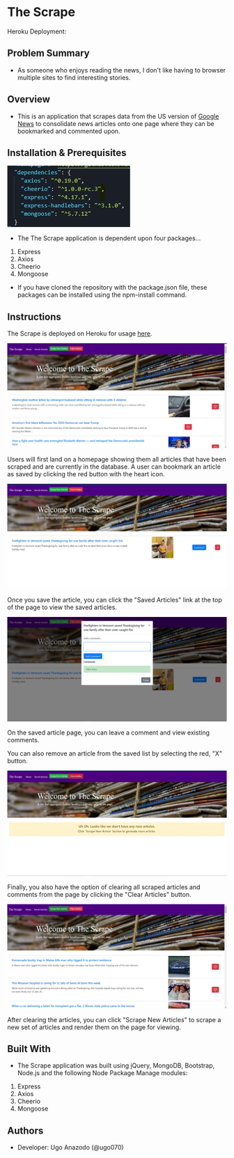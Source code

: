 # The Scrape

Heroku Deployment: 

## Problem Summary

- As someone who enjoys reading the news, I don't like having to browser multiple sites to find interesting stories.

## Overview

- This is an application that scrapes data from the US version of [Google News](https://news.google.com/topics/CAAqIggKIhxDQkFTRHdvSkwyMHZNRGxqTjNjd0VnSmxiaWdBUAE?hl=en-US&gl=US&ceid=US%3Aen) to consolidate news articles onto one page where they can be bookmarked and commented upon.

## Installation & Prerequisites

![Dependent Packages](https://github.com/nick-ramsay/readme-images/blob/master/the-scrape/dependent-packages.jpg?raw=true)

- The The Scrape application is dependent upon four packages...

1.  Express
2.  Axios
3.  Cheerio
4.  Mongoose

- If you have cloned the repository with the package.json file, these packages can be installed using the npm-install command.

## Instructions

The Scrape is deployed on Heroku for usage [here](https://blooming-savannah-49090.herokuapp.com/).

![The Scrape Homepage](https://github.com/nick-ramsay/readme-images/blob/master/the-scrape/the-scrape-home.jpg?raw=true)

Users will first land on a homepage showing them all articles that have been scraped and are currently in the database. A user can bookmark an article as saved by clicking the red button with the heart icon.

![The Scrape Saved Articles](https://github.com/nick-ramsay/readme-images/blob/master/the-scrape/the-scrape-saved.jpg?raw=true)

Once you save the article, you can click the "Saved Articles" link at the top of the page to view the saved articles.

![The Scrape Saved - Comment](https://github.com/nick-ramsay/readme-images/blob/master/the-scrape/the-scrape-comment.jpg?raw=true)

On the saved article page, you can leave a comment and view existing comments.

You can also remove an article from the saved list by selecting the red, "X" button.

![The Scrape Saved - Clear Articles](https://github.com/nick-ramsay/readme-images/blob/master/the-scrape/the-scrape-clear-articles.jpg?raw=true)

Finally, you also have the option of clearing all scraped articles and comments from the page by clicking the "Clear Articles" button.

![The Scrape Saved - Rescrape](https://github.com/nick-ramsay/readme-images/blob/master/the-scrape/the-scrape-rescrape.jpg?raw=true)

After clearing the articles, you can click "Scrape New Articles" to scrape a new set of articles and render them on the page for viewing.

## Built With

- The Scrape application was built using jQuery, MongoDB, Bootstrap, Node.js and the following Node Package Manage modules:

1.  Express
2.  Axios
3.  Cheerio
4.  Mongoose

## Authors

- Developer: Ugo Anazodo (@ugo070)
